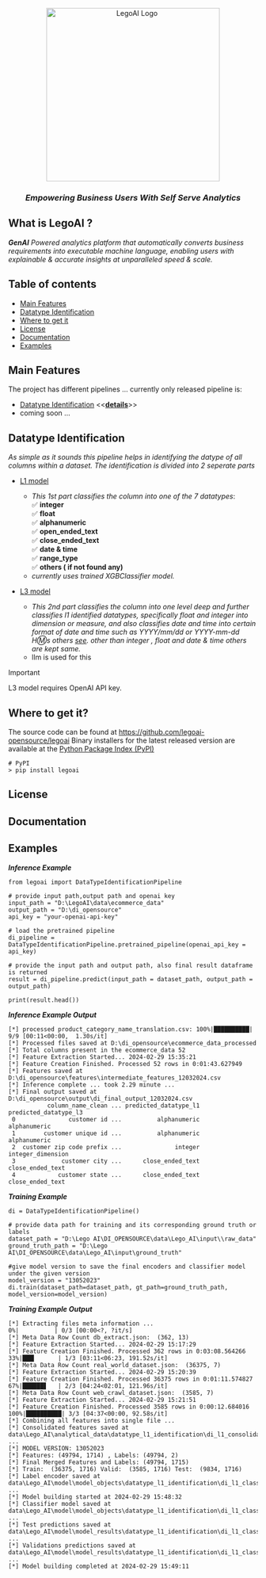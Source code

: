 <p align="center">
  <a href="https://github.com/legoai-opensource/legoai">
      <img src="https://github.com/narotsitkarki/DI_OPENSOURCE/blob/master/documentation/gray%20LEG0AI%20Cymk%20color%20JPG.jpg" alt="LegoAI Logo" width=350>
  </a>

  <h3 align="center"><i>Empowering Business Users With Self Serve Analytics</i></h3> 

## What is LegoAI ?
_**GenAI** Powered analytics platform that automatically converts business requirements into executable machine language, enabling users with explainable & accurate insights at unparalleled speed & scale._
## Table of contents
- [Main Features](#main-features)
- [Datatype Identification](#datatype-identification)
- [Where to get it](#where-to-get-it)
- [License](#license)
- [Documentation](#documentation)
- [Examples](#examples)

## Main Features
The project has different pipelines ... currently only released pipeline is:
- [Datatype Identification](https://github.com/narotsitkarki/DI_OPENSOURCE/tree/master/legoai/modules/datatype_identification)  <<[**details**](#datatype-identification)>>
- coming soon ...
## Datatype Identification
_As simple as it sounds this pipeline helps in identifying the datype of all columns within a dataset. The identification is divided into 2 seperate parts_
- [L1 model](https://github.com/narotsitkarki/DI_OPENSOURCE/blob/master/legoai/modules/datatype_identification/l1_model.py)
    - _This 1st part classifies the column into one of the 7 datatypes_:  
      ✅ **integer**  
      ✅ **float**  
      ✅ **alphanumeric**  
      ✅ **open_ended_text**  
      ✅ **close_ended_text**  
      ✅ **date & time**  
      ✅ **range_type**  
      ✅ **others ( if not found any)**  
  - _currently uses trained XGBClassifier model._
  
- [L3 model](https://github.com/narotsitkarki/DI_OPENSOURCE/blob/master/legoai/modules/datatype_identification/l3_model.py)
  - _This 2nd part classifies the column into one level deep and further classifies l1 identified datatypes, specifically float and integer into dimension or measure, and         also classifies date and time into certain format of date and time such as YYYY/mm/dd or YYYY-mm-dd H:m:s others [see](https://github.com/narotsitkarki/DI_OPENSOURCE/blob/master/legoai/modules/datatype_identification/l3_model.py). other than integer , float and date & time others are kept   same._
  - llm is used for this
> [!IMPORTANT]  
> L3 model requires OpenAI API key.
    
## Where to get it?
The source code can be found at https://github.com/legoai-opensource/legoai
Binary installers for the latest released version are available at the [Python Package Index (PyPI)](https://pypi.org/project/)

```
# PyPI
> pip install legoai
```

## License

## Documentation

## Examples  
_**Inference Example**_
``` 
from legoai import DataTypeIdentificationPipeline

# provide input path,output path and openai key
input_path = "D:\LegoAI\data\ecommerce_data"
output_path = "D:\di_opensource"
api_key = "your-openai-api-key"

# load the pretrained pipeline
di_pipeline = DataTypeIdentificationPipeline.pretrained_pipeline(openai_api_key = api_key)

# provide the input path and output path, also final result dataframe is returned
result = di_pipeline.predict(input_path = dataset_path, output_path = output_path)

print(result.head())
```
  _**Inference Example Output**_
  ```   
  [*] processed product_category_name_translation.csv: 100%|██████████| 9/9 [00:11<00:00,  1.30s/it]
  [*] Processed files saved at D:\di_opensource\ecommerce_data_processed  
  [*] Total columns present in the ecommerce_data 52  
  [*] Feature Extraction Started... 2024-02-29 15:35:21  
  [*] Feature Creation Finished. Processed 52 rows in 0:01:43.627949
  [*] Features saved at D:\di_opensource\features\intermediate_features_12032024.csv  
  [*] Inference complete ... took 2.29 minute ...
  [*] Final output saved at D:\di_opensource\output\di_final_output_12032024.csv
             column_name_clean ... predicted_datatype_l1 predicted_datatype_l3    
   0               customer id ...          alphanumeric          alphanumeric  
   1        customer unique id ...          alphanumeric          alphanumeric  
   2  customer zip code prefix ...               integer     integer_dimension  
   3             customer city ...      close_ended_text      close_ended_text  
   4            customer state ...      close_ended_text      close_ended_text  
```
_**Training Example**_
```
di = DataTypeIdentificationPipeline()  

# provide data path for training and its corresponding ground truth or labels  
dataset_path = "D:\Lego AI\DI_OPENSOURCE\data\Lego_AI\input\\raw_data"  
ground_truth_path = "D:\Lego AI\DI_OPENSOURCE\data\Lego_AI\input\ground_truth"  

#give model version to save the final encoders and classifier model under the given version  
model_version = "13052023"  
di.train(dataset_path=dataset_path, gt_path=ground_truth_path, model_version=model_version)  
```
  _**Training Example Output**_
``` 
[*] Extracting files meta information ...    
0%|          | 0/3 [00:00<?, ?it/s]  
[*] Meta Data Row Count db_extract.json:  (362, 13)  
[*] Feature Extraction Started... 2024-02-29 15:17:29  
[*] Feature Creation Finished. Processed 362 rows in 0:03:08.564266  
33%|███▎      | 1/3 [03:11<06:23, 191.52s/it]   
[*] Meta Data Row Count real_world_dataset.json:  (36375, 7)  
[*] Feature Extraction Started... 2024-02-29 15:20:39  
[*] Feature Creation Finished. Processed 36375 rows in 0:01:11.574827  
67%|██████▋   | 2/3 [04:24<02:01, 121.96s/it]  
[*] Meta Data Row Count web_crawl_dataset.json:  (3585, 7)  
[*] Feature Extraction Started... 2024-02-29 15:21:51    
[*] Feature Creation Finished. Processed 3585 rows in 0:00:12.684016
100%|██████████| 3/3 [04:37<00:00, 92.58s/it]    
[*] Combining all features into single file ...    
[*] Consolidated features saved at data\Lego_AI\analytical_data\datatype_l1_identification\di_l1_consolidated_feats_data.csv ...  
[*] MODEL VERSION: 13052023  
[*] Features: (49794, 1714) , Labels: (49794, 2)  
[*] Final Merged Features and Labels: (49794, 1715)  
[*] Train:  (36375, 1716) Valid:  (3585, 1716) Test:  (9834, 1716)  
[*] Label encoder saved at data\Lego_AI\model\model_objects\datatype_l1_identification\di_l1_classifier_encoder_13052023.pkl ...  
[*] Model building started at 2024-02-29 15:48:32  
[*] Classifier model saved at data\Lego_AI\model\model_objects\datatype_l1_identification\di_l1_classifier_xgb_13052023.pkl ...  
[*] Test predictions saved at data\Lego_AI\model\model_results\datatype_l1_identification\di_l1_classifier_test_predicted_xgb_29022024.csv ...  
[*] Validations predictions saved at data\Lego_AI\model\model_results\datatype_l1_identification\di_l1_classifier_validation_predicted_xgb_29022024.csv ...  
[*] Model building completed at 2024-02-29 15:49:11  
```





